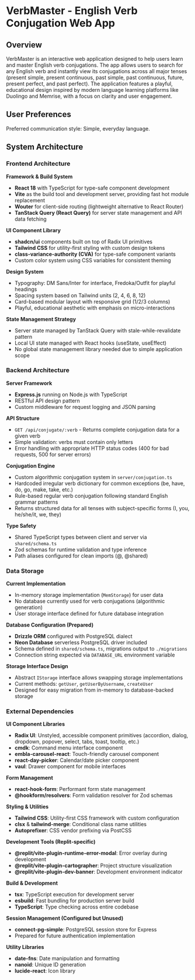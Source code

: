 # VerbMaster - English Verb Conjugation Web App

## Overview

VerbMaster is an interactive web application designed to help users learn and master English verb conjugations. The app allows users to search for any English verb and instantly view its conjugations across all major tenses (present simple, present continuous, past simple, past continuous, future, present perfect, and past perfect). The application features a playful, educational design inspired by modern language learning platforms like Duolingo and Memrise, with a focus on clarity and user engagement.

## User Preferences

Preferred communication style: Simple, everyday language.

## System Architecture

### Frontend Architecture

**Framework & Build System**
- **React 18** with TypeScript for type-safe component development
- **Vite** as the build tool and development server, providing fast hot module replacement
- **Wouter** for client-side routing (lightweight alternative to React Router)
- **TanStack Query (React Query)** for server state management and API data fetching

**UI Component Library**
- **shadcn/ui** components built on top of Radix UI primitives
- **Tailwind CSS** for utility-first styling with custom design tokens
- **class-variance-authority (CVA)** for type-safe component variants
- Custom color system using CSS variables for consistent theming

**Design System**
- Typography: DM Sans/Inter for interface, Fredoka/Outfit for playful headings
- Spacing system based on Tailwind units (2, 4, 6, 8, 12)
- Card-based modular layout with responsive grid (1/2/3 columns)
- Playful, educational aesthetic with emphasis on micro-interactions

**State Management Strategy**
- Server state managed by TanStack Query with stale-while-revalidate pattern
- Local UI state managed with React hooks (useState, useEffect)
- No global state management library needed due to simple application scope

### Backend Architecture

**Server Framework**
- **Express.js** running on Node.js with TypeScript
- RESTful API design pattern
- Custom middleware for request logging and JSON parsing

**API Structure**
- `GET /api/conjugate/:verb` - Returns complete conjugation data for a given verb
- Simple validation: verbs must contain only letters
- Error handling with appropriate HTTP status codes (400 for bad requests, 500 for server errors)

**Conjugation Engine**
- Custom algorithmic conjugation system in `server/conjugation.ts`
- Hardcoded irregular verb dictionary for common exceptions (be, have, do, go, make, take, etc.)
- Rule-based regular verb conjugation following standard English grammar patterns
- Returns structured data for all tenses with subject-specific forms (I, you, he/she/it, we, they)

**Type Safety**
- Shared TypeScript types between client and server via `shared/schema.ts`
- Zod schemas for runtime validation and type inference
- Path aliases configured for clean imports (@, @shared)

### Data Storage

**Current Implementation**
- In-memory storage implementation (`MemStorage`) for user data
- No database currently used for verb conjugations (algorithmic generation)
- User storage interface defined for future database integration

**Database Configuration (Prepared)**
- **Drizzle ORM** configured with PostgreSQL dialect
- **Neon Database** serverless PostgreSQL driver included
- Schema defined in `shared/schema.ts`, migrations output to `./migrations`
- Connection string expected via `DATABASE_URL` environment variable

**Storage Interface Design**
- Abstract `IStorage` interface allows swapping storage implementations
- Current methods: `getUser`, `getUserByUsername`, `createUser`
- Designed for easy migration from in-memory to database-backed storage

### External Dependencies

**UI Component Libraries**
- **Radix UI**: Unstyled, accessible component primitives (accordion, dialog, dropdown, popover, select, tabs, toast, tooltip, etc.)
- **cmdk**: Command menu interface component
- **embla-carousel-react**: Touch-friendly carousel component
- **react-day-picker**: Calendar/date picker component
- **vaul**: Drawer component for mobile interfaces

**Form Management**
- **react-hook-form**: Performant form state management
- **@hookform/resolvers**: Form validation resolver for Zod schemas

**Styling & Utilities**
- **Tailwind CSS**: Utility-first CSS framework with custom configuration
- **clsx** & **tailwind-merge**: Conditional class name utilities
- **Autoprefixer**: CSS vendor prefixing via PostCSS

**Development Tools (Replit-specific)**
- **@replit/vite-plugin-runtime-error-modal**: Error overlay during development
- **@replit/vite-plugin-cartographer**: Project structure visualization
- **@replit/vite-plugin-dev-banner**: Development environment indicator

**Build & Development**
- **tsx**: TypeScript execution for development server
- **esbuild**: Fast bundling for production server build
- **TypeScript**: Type checking across entire codebase

**Session Management (Configured but Unused)**
- **connect-pg-simple**: PostgreSQL session store for Express
- Prepared for future authentication implementation

**Utility Libraries**
- **date-fns**: Date manipulation and formatting
- **nanoid**: Unique ID generation
- **lucide-react**: Icon library